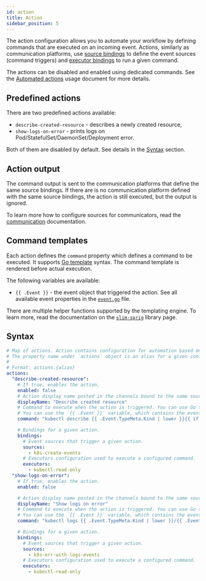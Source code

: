 ```yaml
---
id: action
title: Action
sidebar_position: 5
---
```


The action configuration allows you to automate your workflow by defining commands that are executed on an incoming event. Actions, similarly as communication platforms, use [source bindings](./source.md) to define the event sources (command triggers) and [executor bindings](../configuration/executor) to run a given command.

The actions can be disabled and enabled using dedicated commands. See the [Automated actions](../usage/automated-actions.md) usage document for more details.

## Predefined actions

There are two predefined actions available:

- `describe-created-resource` - describes a newly created resource,
- `show-logs-on-error` - prints logs on Pod/StatefulSet/DaemonSet/Deployment error.

Both of them are disabled by default. See details in the [Syntax](#syntax) section.

## Action output

The command output is sent to the communication platforms that define the same source bindings. If there are is no communication platform defined with the same source bindings, the action is still executed, but the output is ignored.

To learn more how to configure sources for communicators, read the [communication](./communication/index.md) documentation.

## Command templates

Each action defines the `command` property which defines a command to be executed. It supports [Go template](https://golang.org/pkg/text/template/) syntax. The command template is rendered before actual execution.

The following variables are available:

- `{{ .Event }}` - the event object that triggered the action. See all available event properties in the [`event.go`](https://github.com/kubeshop/botkube/blob/main/pkg/event/event.go) file.

There are multiple helper functions supported by the templating engine. To learn more, read the documentation on the [`slim-sprig`](https://go-task.github.io/slim-sprig/) library page.

## Syntax

```yaml
# Map of actions. Action contains configuration for automation based on observed events.
# The property name under `actions` object is an alias for a given configuration. You can define multiple actions configuration with different names.
#
# Format: actions.{alias}
actions:
  "describe-created-resource":
    # If true, enables the action.
    enabled: false
    # Action display name posted in the channels bound to the same source bindings.
    displayName: "Describe created resource"
    # Command to execute when the action is triggered. You can use Go template (https://pkg.go.dev/text/template) together with all helper functions defined by Slim-Sprig library (https://go-task.github.io/slim-sprig).
    # You can use the `{{ .Event }}` variable, which contains the event object that triggered the action. See all available event properties on https://github.com/kubeshop/botkube/blob/main/pkg/event/event.go.
    command: "kubectl describe {{ .Event.TypeMeta.Kind | lower }}{{ if .Event.Namespace }} -n {{ .Event.Namespace }}{{ end }} {{ .Event.Name }}"

    # Bindings for a given action.
    bindings:
      # Event sources that trigger a given action.
      sources:
        - k8s-create-events
      # Executors configuration used to execute a configured command.
      executors:
        - kubectl-read-only
  "show-logs-on-error":
    # If true, enables the action.
    enabled: false

    # Action display name posted in the channels bound to the same source bindings.
    displayName: "Show logs on error"
    # Command to execute when the action is triggered. You can use Go template (https://pkg.go.dev/text/template) together with all helper functions defined by Slim-Sprig library (https://go-task.github.io/slim-sprig).
    # You can use the `{{ .Event }}` variable, which contains the event object that triggered the action. See all available event properties on https://github.com/kubeshop/botkube/blob/main/pkg/event/event.go.
    command: "kubectl logs {{ .Event.TypeMeta.Kind | lower }}/{{ .Event.Name }} -n {{ .Event.Namespace }}"

    # Bindings for a given action.
    bindings:
      # Event sources that trigger a given action.
      sources:
        - k8s-err-with-logs-events
      # Executors configuration used to execute a configured command.
      executors:
        - kubectl-read-only
```
